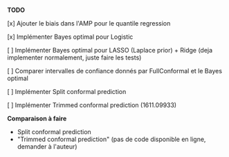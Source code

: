 **TODO**

[x] Ajouter le biais dans l'AMP pour le quantile regression 

[x] Implémenter Bayes optimal pour Logistic

[ ] Implémenter Bayes optimal pour LASSO (Laplace prior) + Ridge (deja implementer normalement, juste faire les tests)

[ ] Comparer intervalles de confiance donnés par FullConformal et le Bayes optimal

[ ] Implémenter Split conformal prediction

[ ] Implémenter Trimmed conformal prediction (1611.09933)

**Comparaison à faire**
- Split conformal prediction 
- "Trimmed conformal prediction"  (pas de code disponible en ligne, demander à l'auteur)

